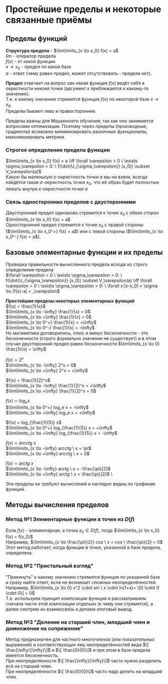 # Простейшие пределы и некоторые связанные приёмы
## Пределы функций
**Структура предела** - $\lim\limits_{x \to x_0} f(x) = a$\
*lim* - оператор предела \
$f(x)$ - от какой функции \
$x \to x_0$ - предел по какой базе \
$a$ - ответ (чему равен предел, может отсутствовать - предела нет).

**Предел** отвечает на вопрос как некая функция $f(x)$ ведёт себя в окрестности некоей точки (аргумент $x$ приближается к какому-то значению). \
Т.е. к какому значению стремится функция $f(x)$ по некоторой базе $x \to x_0$. \
Пределы бывают лево и правосторонние.

Пределы важны для *Машинноего обучения*, так как оно занимается вопросами оптимизации. 
Поэтому через пределы (производные, градиенты) возможно минимизировать различные фукнционалы, максимизировать метрики.

### Строгое определение предела функции
$\lim\limits_{x \to x_0} f(x) = a \iff \forall \varepsilon > 0 \ \exists \sigma_\varepsilon > 0: \ f(\dot{U_{\sigma_\varepsilon}} (x_0)) \subset V_\varepsilon(a)$ \
Какую бы маленькую $\varepsilon$-окрестность точки $a$ мы ни взяли, всегда найдётся такая $\sigma$-окрестность точки $x_0$, 
что её образ будет полностью лежать внутри $\varepsilon$-окрестности точки $a$

### Связь односторонних пределов с двусторонними
Двусторонний предел одинаково стремится к точке $x_0$ с обеих сторон $\lim\limits_{x \to x_0} f(x) = a$\
Односторонний предел стремится к точке $x_0$ с правой стороны ($\lim\limits_{x \to x_0^+} f(x) = a$) или с левой стороны ($\lim\limits_{x \to x_0^-} f(x) = a$).

## Базовые элементарные функции и их пределы
Проверка правильности вычисленного предела исходя из строго определения предела\
$\forall \varepsilon > 0 \ \exists \sigma_\varepsilon > 0: \ f(\dot{U_{\sigma_\varepsilon}} (x_0)) \subset V_\varepsilon(a) \iff \forall \varepsilon > 0 \ \exists \sigma_\varepsilon > 0: \ \forall x:|x-x_0| < \sigma \to |f(x)-a| < _\varepsilon$

**Простейшие пределы некоторых элементарных функций**\
$f(x) = \frac{1}{x}$ \
$\lim\limits_{x \to -\infty} \frac{1}{x} = 0$ \
$\lim\limits_{x \to +\infty} \frac{1}{x} = 0$ \
$\lim\limits_{x \to 0^+} \frac{1}{x} = +\infty$ \
$\lim\limits_{x \to 0^-} \frac{1}{x} = -\infty$ \
Но матиметики договорились, плюс и минус бесконечности - это бесконечности (строго формально значение не существует) 
и в этом случае двусторонний предел равен бесконечности
$\lim\limits_{x \to 0} \frac{1}{x} = \infty$

$f(x) = 2^x$ \
$\lim\limits_{x \to -\infty} 2^x = 0$ \
$\lim\limits_{x \to +\infty} 2^x = +\infty$

$f(x) = \frac{1}{2}^x$ \
$\lim\limits_{x \to -\infty} \frac{1}{2}^x = +\infty$ \
$\lim\limits_{x \to +\infty} \frac{1}{2}^x = 0$

$f(x) = log_e x$ \
$\lim\limits_{x \to 0^+} log_e x = -\infty$ \
$\lim\limits_{x \to +\infty} log_e x = +\infty$

$f(x) = log_{\frac{1}{5}} x$ \
$\lim\limits_{x \to 0^+} log_{\frac{1}{5}} x = +\infty$ \
$\lim\limits_{x \to +\infty} log_{\frac{1}{5}} x = -\infty$

$f(x) = arcctg \ x$ \
$\lim\limits_{x \to -\infty} arcctg \ x = \pi$ \
$\lim\limits_{x \to +\infty} arcctg \ x = 0$

$f(x) = arctg \ x$ \
$\lim\limits_{x \to -\infty} arctg \ x = -\frac{\pi}{2}$ \
$\lim\limits_{x \to +\infty} arctg \ x = \frac{\pi}{2}$ \

Эти пределы не требуют вычислений и наглядно видны по графикам функций.

## Методы вычисления пределов
### Метод №1 Элементарные функции в точке из $D(f)$
Если $f(x)$ - элементарная, а точка $x_0 \in D(f)$, 
тогда $\lim\limits_{x \to x_0} f(x) = f(x_0)$ \
Например, $\lim\limits_{x \to \frac{\pi}{2}} cos \ x = cos \ \frac{\pi}{2} = 0$ \
Этот метод работает, когда функция в точке, указанной в базе предела, определена.

### Метод №2 "Пристальный взгляд"
"Прикинуть" к какому значению стремится функция по указанной базе и сразу найти ответ, если не возникает сложных неопределённостей. \
Например, $\lim\limits_{x \to 0} x^2 \cdot sin \ x \cdot ln(1+x)= \[0 \cdot 0 \cdot 0\] = 0$ \
Т.е. используем принцип композиции функций и рассматриваем сначала части этой композиции отдельно (к чему они стремятся), 
а далее смотрим их взаимосвязь и делаем итоговый вывод.

### Метод №3 "Деление на старший член, младший член и домножение на сопряжение"
Метод предназначен для частного многочленов (или показательных выражений) и соответствующих ему неопределённостей вида
$\[ \frac{\infty}{\infty}\]$ и $\[ \frac{0}{0}\]$ и при этом в базе предела имеется бесконечность. \
При неопределённости $\[ \frac{\infty}{\infty}\]$ часто нужно разделить всё на старший член. \
При неопределённости $\[ \frac{0}{0}\]$ часто надо делить на младший член.
